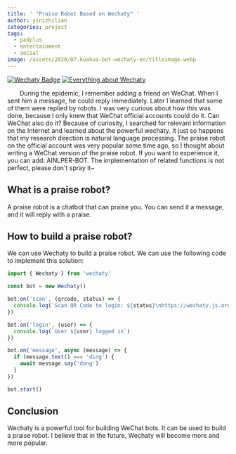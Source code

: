 ```yaml
---
title: ' "Praise Robot Based on Wechaty" '
author: yinizhilian
categories: project
tags:
  - padplus
  - entertainment
  - social
image: /assets/2020/07-kuakua-bot-wechaty-en/titleimage.webp
---
```


[![Wechaty Badge](https://img.shields.io/badge/Powered%20By-Wechaty-green.svg#align=left&display=inline&height=20&margin=%5Bobject%20Object%5D&originHeight=20&originWidth=132&status=done&style=none&width=132)](https://github.com/wechaty/wechaty)
[![Everything about Wechaty](https://img.shields.io/badge/Wechaty-%E5%BC%80%E6%BA%90%E6%BF%80%E5%8A%B1%E8%AE%A1%E5%88%92-green.svg#align=left&display=inline&height=20&margin=%5Bobject%20Object%5D&originHeight=20&originWidth=134&status=done&style=none&width=134)](https://github.com/juzibot/Welcome/wiki/Everything-about-Wechaty)

&ensp;&ensp;&ensp;&ensp;During the epidemic, I remember adding a friend on WeChat. When I sent him a message, he could reply immediately. Later I learned that some of them were replied by robots. I was very curious about how this was done, because I only knew that WeChat official accounts could do it. Can WeChat also do it? Because of curiosity, I searched for relevant information on the Internet and learned about the powerful wechaty. It just so happens that my research direction is natural language processing. The praise robot on the official account was very popular some time ago, so I thought about writing a WeChat version of the praise robot. If you want to experience it, you can add: AINLPER-BOT. The implementation of related functions is not perfect, please don't spray it~

## What is a praise robot?

A praise robot is a chatbot that can praise you. You can send it a message, and it will reply with a praise.

## How to build a praise robot?

We can use Wechaty to build a praise robot. We can use the following code to implement this solution:

```typescript
import { Wechaty } from 'wechaty'

const bot = new Wechaty()

bot.on('scan', (qrcode, status) => {
  console.log(`Scan QR Code to login: ${status}\nhttps://wechaty.js.org/qrcode/${encodeURIComponent(qrcode)}`)
})

bot.on('login', (user) => {
  console.log(`User ${user} logged in`)
})

bot.on('message', async (message) => {
  if (message.text() === 'ding') {
    await message.say('dong')
  }
})

bot.start()
```

## Conclusion

Wechaty is a powerful tool for building WeChat bots. It can be used to build a praise robot. I believe that in the future, Wechaty will become more and more popular.
